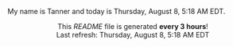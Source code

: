 My name is Tanner and today is Thursday, August 8, 5:18 AM EDT.

<p align="center">This <i>README</i> file is generated <b>every 3 hours</b>!</br>Last refresh: Thursday, August 8, 5:18 AM EDT<br /></p>
